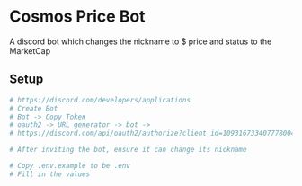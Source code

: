 # Cosmos Price Bot

A discord bot which changes the nickname to $ price and status to the MarketCap

## Setup

```bash
# https://discord.com/developers/applications
# Create Bot
# Bot -> Copy Token
# oauth2 -> URL generator -> bot ->
# https://discord.com/api/oauth2/authorize?client_id=1093167334077780048&permissions=0&scope=bot

# After inviting the bot, ensure it can change its nickname

# Copy .env.example to be .env
# Fill in the values
```
